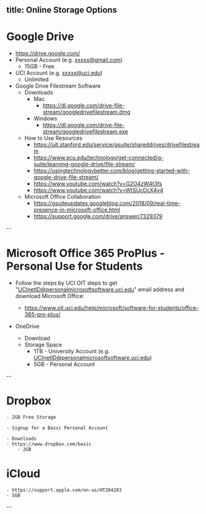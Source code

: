 title: Online Storage Options
--

# Google Drive

- https://drive.google.com/
- Personal Account (e.g. xxxxx@gmail.com)
    - 15GB - Free
- UCI Account (e.g. xxxxx@uci.edu)
    - Unlimited
- Google Drive Filestream Software
    - Downloads
         - Mac
              - https://dl.google.com/drive-file-stream/googledrivefilestream.dmg
         - Windows
              - https://dl.google.com/drive-file-stream/googledrivefilestream.exe
    - How to Use Resources
         - https://uit.stanford.edu/service/gsuite/shareddrives/drivefilestream
         - https://www.scu.edu/technology/get-connected/g-suite/learning-google-drive/file-stream/
         - https://usingtechnologybetter.com/blog/getting-started-with-google-drive-file-stream/
         - https://www.youtube.com/watch?v=G2O4zW4t3fs
         - https://www.youtube.com/watch?v=WtSUcDcX4y4
    - Microsoft Office Collaboration
         - https://gsuiteupdates.googleblog.com/2018/09/real-time-presence-in-microsoft-office.html
         - https://support.google.com/drive/answer/7329379

--

# Microsoft Office 365 ProPlus - Personal Use for Students

- Follow the steps by UCI OIT steps to get "UCInetID@personalmicrosoftsoftware.uci.edu" email address and download Microsoft Office:
    - https://www.oit.uci.edu/help/microsoft/software-for-students/office-365-pro-plus/

- OneDrive
    - Download
    - Storage Space
        - 1TB - University Account (e.g. UCInetID@personalmicrosoftsoftware.uci.edu)
        - 5GB - Personal Account

--

# Dropbox

    - 2GB Free Storage

    - Signup for a Basic Personal Account

    - Downloads
    - https://www.dropbox.com/basic
        - 2GB



# iCloud

    - https://support.apple.com/en-us/HT204283
    - 5GB

--

